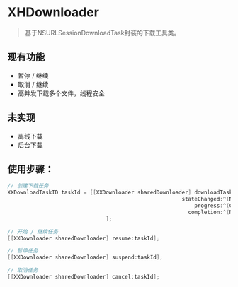 # XHDownloader

> 基于NSURLSessionDownloadTask封装的下载工具类。
> 

## 现有功能

- 暂停 / 继续
- 取消 / 继续
- 高并发下载多个文件，线程安全

## 未实现

- 离线下载
- 后台下载



## 使用步骤：

```objective-c
// 创建下载任务
XXDownloadTaskID taskId = [[XXDownloader sharedDownloader] downloadTaskWith:self.downloadURL
                                                       stateChanged:^(NSURLSessionTaskState state) {}
                                                           progress:^(CGFloat progress) {}
                                                         completion:^(NSError *error, NSString *filePath) {}
                               ];

// 开始 / 继续任务
[[XXDownloader sharedDownloader] resume:taskId];

// 暂停任务
[[XXDownloader sharedDownloader] suspend:taskId];

// 取消任务
[[XXDownloader sharedDownloader] cancel:taskId];
```

